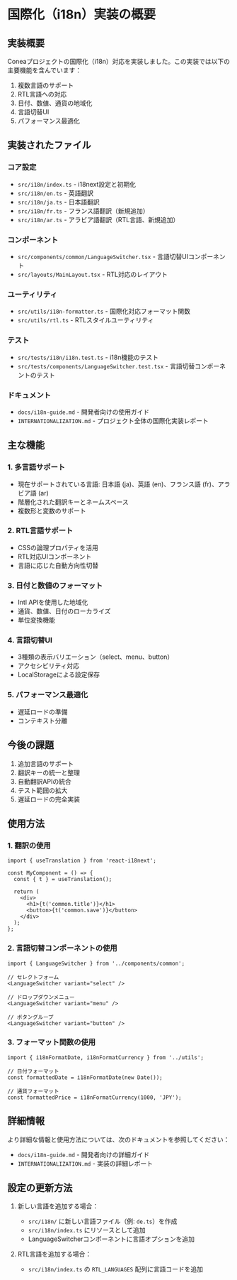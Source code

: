 # 国際化（i18n）実装の概要

## 実装概要

Coneaプロジェクトの国際化（i18n）対応を実装しました。この実装では以下の主要機能を含んでいます：

1. 複数言語のサポート
2. RTL言語への対応
3. 日付、数値、通貨の地域化
4. 言語切替UI
5. パフォーマンス最適化

## 実装されたファイル

### コア設定

- `src/i18n/index.ts` - i18next設定と初期化
- `src/i18n/en.ts` - 英語翻訳
- `src/i18n/ja.ts` - 日本語翻訳
- `src/i18n/fr.ts` - フランス語翻訳（新規追加）
- `src/i18n/ar.ts` - アラビア語翻訳（RTL言語、新規追加）

### コンポーネント

- `src/components/common/LanguageSwitcher.tsx` - 言語切替UIコンポーネント
- `src/layouts/MainLayout.tsx` - RTL対応のレイアウト

### ユーティリティ

- `src/utils/i18n-formatter.ts` - 国際化対応フォーマット関数
- `src/utils/rtl.ts` - RTLスタイルユーティリティ

### テスト

- `src/tests/i18n/i18n.test.ts` - i18n機能のテスト
- `src/tests/components/LanguageSwitcher.test.tsx` - 言語切替コンポーネントのテスト

### ドキュメント

- `docs/i18n-guide.md` - 開発者向けの使用ガイド
- `INTERNATIONALIZATION.md` - プロジェクト全体の国際化実装レポート

## 主な機能

### 1. 多言語サポート

- 現在サポートされている言語: 日本語 (ja)、英語 (en)、フランス語 (fr)、アラビア語 (ar)
- 階層化された翻訳キーとネームスペース
- 複数形と変数のサポート

### 2. RTL言語サポート

- CSSの論理プロパティを活用
- RTL対応UIコンポーネント
- 言語に応じた自動方向性切替

### 3. 日付と数値のフォーマット

- Intl APIを使用した地域化
- 通貨、数値、日付のローカライズ
- 単位変換機能

### 4. 言語切替UI

- 3種類の表示バリエーション（select、menu、button）
- アクセシビリティ対応
- LocalStorageによる設定保存

### 5. パフォーマンス最適化

- 遅延ロードの準備
- コンテキスト分離

## 今後の課題

1. 追加言語のサポート
2. 翻訳キーの統一と整理
3. 自動翻訳APIの統合
4. テスト範囲の拡大
5. 遅延ロードの完全実装

## 使用方法

### 1. 翻訳の使用

```tsx
import { useTranslation } from 'react-i18next';

const MyComponent = () => {
  const { t } = useTranslation();
  
  return (
    <div>
      <h1>{t('common.title')}</h1>
      <button>{t('common.save')}</button>
    </div>
  );
};
```

### 2. 言語切替コンポーネントの使用

```tsx
import { LanguageSwitcher } from '../components/common';

// セレクトフォーム
<LanguageSwitcher variant="select" />

// ドロップダウンメニュー
<LanguageSwitcher variant="menu" />

// ボタングループ
<LanguageSwitcher variant="button" />
```

### 3. フォーマット関数の使用

```tsx
import { i18nFormatDate, i18nFormatCurrency } from '../utils';

// 日付フォーマット
const formattedDate = i18nFormatDate(new Date());

// 通貨フォーマット
const formattedPrice = i18nFormatCurrency(1000, 'JPY');
```

## 詳細情報

より詳細な情報と使用方法については、次のドキュメントを参照してください：

- `docs/i18n-guide.md` - 開発者向けの詳細ガイド
- `INTERNATIONALIZATION.md` - 実装の詳細レポート

## 設定の更新方法

1. 新しい言語を追加する場合：
   - `src/i18n/` に新しい言語ファイル（例: `de.ts`）を作成
   - `src/i18n/index.ts` にリソースとして追加
   - LanguageSwitcherコンポーネントに言語オプションを追加

2. RTL言語を追加する場合：
   - `src/i18n/index.ts` の `RTL_LANGUAGES` 配列に言語コードを追加